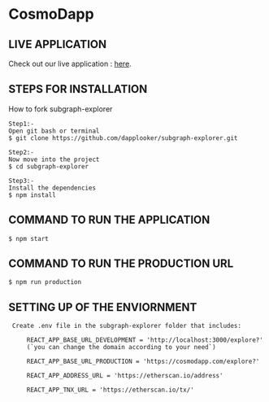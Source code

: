 # CosmoDapp


## LIVE APPLICATION

Check out our live application : [here](https://cosmodapp.com/).


## STEPS FOR INSTALLATION

How to fork subgraph-explorer

```
Step1:-
Open git bash or terminal 
$ git clone https://github.com/dapplooker/subgraph-explorer.git

Step2:-
Now move into the project
$ cd subgraph-explorer

Step3:-
Install the dependencies
$ npm install
```
## COMMAND TO RUN THE APPLICATION
```
$ npm start
```
## COMMAND TO RUN THE PRODUCTION URL

```
$ npm run production
```


## SETTING UP OF THE ENVIORNMENT

```
 Create .env file in the subgraph-explorer folder that includes:

     REACT_APP_BASE_URL_DEVELOPMENT = 'http://localhost:3000/explore?'
     (`you can change the domain according to your need`)

     REACT_APP_BASE_URL_PRODUCTION = 'https://cosmodapp.com/explore?'

     REACT_APP_ADDRESS_URL = 'https://etherscan.io/address'

     REACT_APP_TNX_URL = 'https://etherscan.io/tx/'
```




